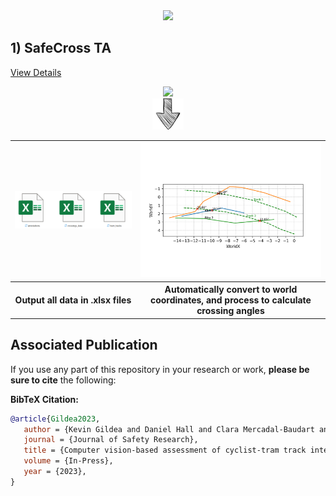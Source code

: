 
<div align="center">
    <img src="./images/SafeCross pipeline.png" width="1000" />
</div>



## **1) SafeCross TA**
[View Details](./trajectory%20annotation)

<div align="center">
    <img src="./images/SafeCross TA.gif" width="400" />
</div>

<div align="center">
    <img src="./images/down-arrow-png-down-arrow-sketch-free-icon-512.png" width="50" />
</div>




<div align="center">
    <table>
        <tr>
            <td><img src="./images/xlsx_files.png" width="400" /></td>
            <td><img src="./trajectory annotation/example output/Sceneplot_WorldCoords.png" width="400" /></td>
        </tr>
        <tr>
            <!-- Add your headings here -->
            <th>Output all data in .xlsx files</th>
            <th>Automatically convert to world coordinates, and process to calculate crossing angles</th>
        </tr>
    </table>
</div>









## Associated Publication

If you use any part of this repository in your research or work, **please be sure to cite** the following:

**BibTeX Citation:**
```bibtex
@article{Gildea2023,
   author = {Kevin Gildea and Daniel Hall and Clara Mercadal-Baudart and Brian Caulfield and Ciaran Simms},
   journal = {Journal of Safety Research},
   title = {Computer vision-based assessment of cyclist-tram track interactions for predictive modelling of crossing success},
   volume = {In-Press},
   year = {2023},
}
```

